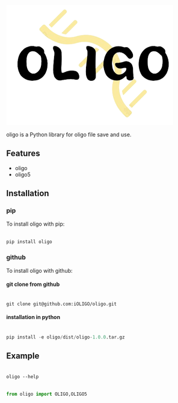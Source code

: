 <img src="./imgs/oligo_logo.png">

oligo is a Python library for oligo file save and use.

## Features

+ oligo
+ oligo5

## Installation

### pip

To install oligo with pip:

```python

pip install oligo

```

### github

To install oligo with github:

#### git clone from github

```shell

git clone git@github.com:iOLIGO/oligo.git

```

#### installation in python

```python

pip install -e oligo/dist/oligo-1.0.0.tar.gz

```

## Example


```shell

oligo --help

```

```python

from oligo import OLIGO,OLIGO5

```
